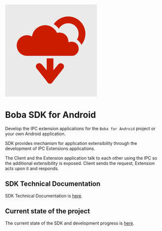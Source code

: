 <img src="Android/SDK/src/main/ic_launcher-playstore.png" alt="Boba logo" width="300"/>

# Boba SDK for Android

Develop the IPC extension applications for the `Boba for Android` project or your 
own Android application. 

SDK provides mechanism for application extensibility through the development of IPC 
Extensions applications.

The Client and the Extension application talk to each other using the IPC so the additional 
extensibility is exposed. Client sends the request, Extension acts upon it and responds.

## SDK Technical Documentation

SDK Technical Documentation is [here](Android/Documentation/Main.md).

## Current state of the project

The current state of the SDK and development progress is [here](Android/Documentation/Work/Current.md).